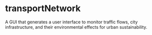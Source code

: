 # transportNetwork
A GUI that generates a user interface to monitor traffic flows, city infrastructure, and their environmental effects for urban sustainability.
